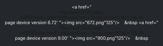 
</html>
<style>
html, body {
background-image: url('PS.png');
background-size: 100%;
background-repeat: no-repeat;
background-color: #24272b;
color: white;
text-align: center;
margin: 0px;
overflow: hidden;
}
h1 {
text-shadow: 0.1em 0.1em 0.2em black;
font-size: 25px;
text-align: center;
color: white;
}
.TextCaption{
display: block;
    font-size: 20px;
    color: #fff;
    text-decoration: none;
}
a img {
    display: inline-block;  text-decoration: none;
}
a {
    display: inline-block;  text-decoration: none;
}

a:hover img, a:hover .TextCaption{
transform: scale(1.1)
}
</style>
<br><br><br><br><br><br><br><br><br><br><br><br>
<a href="http://wolf2022.ir/ps-in/672/index.html"onMouseOver="msgs.innerHTML='PS-IN page device version 6.72' "><img src="672.png"125"/></a>
&nbsp;&nbsp;&nbsp;&nbsp
<a href="http://wolf2022.ir/ps-in/900/index.html"onMouseOver="msgs.innerHTML='PS-IN page device version 9.00' "><img src="900.png"125"/></a>
&nbsp;&nbsp;&nbsp;&nbsp
<h1 id=msgs style='font-size:35px;text-align:center;'></h1>
</body></html>
